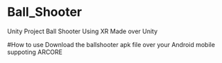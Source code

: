 # Ball_Shooter
Unity Project Ball Shooter Using XR
Made over Unity

#How to use
Download the ballshooter apk file over your Android mobile suppoting ARCORE
